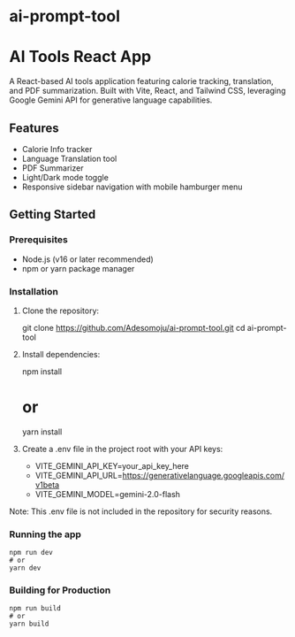 # ai-prompt-tool

# AI Tools React App

A React-based AI tools application featuring calorie tracking, translation, and PDF summarization. Built with Vite, React, and Tailwind CSS, leveraging Google Gemini API for generative language capabilities.

## Features

- Calorie Info tracker  
- Language Translation tool  
- PDF Summarizer  
- Light/Dark mode toggle  
- Responsive sidebar navigation with mobile hamburger menu  

## Getting Started

### Prerequisites

- Node.js (v16 or later recommended)  
- npm or yarn package manager  

### Installation

1. Clone the repository:

   git clone https://github.com/Adesomoju/ai-prompt-tool.git
   cd ai-prompt-tool

2. Install dependencies:

    npm install
    # or
    yarn install


3. Create a .env file in the project root with your API keys:

    - VITE_GEMINI_API_KEY=your_api_key_here
    - VITE_GEMINI_API_URL=https://generativelanguage.googleapis.com/v1beta
    - VITE_GEMINI_MODEL=gemini-2.0-flash

Note: This .env file is not included in the repository for security reasons. 


### Running the app

    npm run dev
    # or
    yarn dev


### Building for Production

    npm run build
    # or
    yarn build
